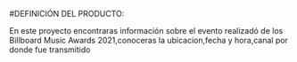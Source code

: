 #DEFINICIÓN DEL PRODUCTO:

En este proyecto encontraras información sobre el evento realizadó de los Billboard Music Awards 2021,conoceras la ubicacion,fecha y hora,canal por donde fue transmitido
